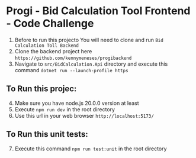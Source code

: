 # Progi - Bid Calculation Tool Frontend - Code Challenge

1. Before to run this projecto You will need to clone and run `Bid Calculation Toll Backend`
2. Clone the backend project here `https://github.com/kennymeneses/progibackend`
3. Navigate to `src/BidCalculation.Api` directory and execute this command `dotnet run --launch-profile https`

## To Run this projec: 

4. Make sure you have node.js 20.0.0 version at least
5. Execute `npm run dev` in the root directory 
6. Use this url in your web browser `http://localhost:5173/`

## To Run this unit tests: 
7. Execute this command `npm run test:unit` in the root directory

